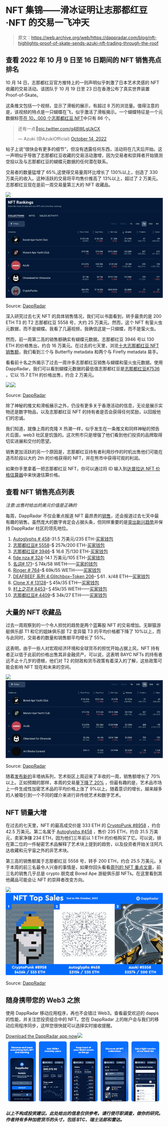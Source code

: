 # NFT 集锦——滑冰证明让志那都红豆·NFT 的交易一飞冲天

> 原文：<https://web.archive.org/web/https://dappradar.com/blog/nft-highlights-proof-of-skate-sends-azuki-nft-trading-through-the-roof>

## 查看 2022 年 10 月 9 日至 16 日期间的 NFT 销售亮点排名

10 月 14 日，志那都红豆官方推特上的一则声明似乎刺激了日本艺术灵感的 NFT 收藏的交易活动。该团队于 10 月 19 日至 23 日在香港公布了真实世界装置 Proof-of-Skate。

这条推文包括一个视频，显示了滑板的展示，有超过 8 万的浏览量。值得注意的是，该视频的特点是一只蝴蝶在飞，似乎激活了滑板揭示。一个蝴蝶特征是一个元数据标签[在 10，000 个志那都红豆 NFT](https://web.archive.org/web/20221209201420/https://dappradar.com/hub/nft-explorer/collection/azuki?filters=W3sibGFiZWwiOiJTcGVjaWFsIiwiZGlzcGxheVR5cGUiOiJzdHJpbmciLCJ2YWx1ZXMiOlsiQnV0dGVyZmx5Il19XQ%3D%3D)中只有 86 个。

> 还有一点🦋[pic.twitter.com/g4BWLgUkCX](https://web.archive.org/web/20221209201420/https://t.co/g4BWLgUkCX)
> 
> — Azuki (@AzukiOfficial) [October 14, 2022](https://web.archive.org/web/20221209201420/https://twitter.com/AzukiOfficial/status/1581013559861202944?ref_src=twsrc%5Etfw)

帖子上说“很快会有更多的细节”，但没有透露任何东西，活动将在几天后开始。这一声明似乎导致了志那都红豆收藏的交易活动激增，因为交易者和崇拜者开始猜测空投以及与志那都红豆的蝴蝶元数据的任何潜在联系。

交易者的数量猛增了 65%,这使得交易量周环比增长了 130%以上，创造了 330 万美元的收入。这种活跃的交易将平均售价推高了 13%以上，超过了 2 万美元。志那都红豆现在是前一周交易量第三大的 NFT 收藏品。

![](img/8bb2adf7346d857f70dfb6e68e614a7d.png)![](img/6c675dce4cea9b2dd227177a7234c97b.png)

Source: [DappRadar](https://web.archive.org/web/20221209201420/https://dappradar.com/nft)

深入研究过去七天 NFT 的具体销售情况，我们可以书面看到，转手最贵的是 200 ETH T3 的 T2 志那都红豆 5558 号，大约 25 万美元。然而，这个 NFT 有萤火虫元数据，而不是蝴蝶。我看了几遍视频，我确信这是一只蝴蝶，而不是萤火虫。

然而，前一周第二高的销售额确实有蝴蝶元数据。志那都红豆 3946 号以 130 ETH 的价格售出，约合 16 万美元。在过去的七天里，浏览[十大志那都红豆 NFT 销售额](https://web.archive.org/web/20221209201420/https://dappradar.com/hub/nft-explorer/collection/azuki/sales-activity?order-by=priceInFiat&period=week)，我们看到三个与 Butterfly metadata 和两个与 Firefly metadata 易手。

看看前十名之外揭示了过去一周许多志那都红豆销售与蝴蝶和萤火虫元数据。使用 DappRadar，我们可以看到蝴蝶元数据的最低值志那都红豆是[志那都红豆#7536](https://web.archive.org/web/20221209201420/https://dappradar.com/hub/assets/eth/0xed5af388653567af2f388e6224dc7c4b3241c544/7536) ，它以 15.7 ETH 的价格出售，约合 2 万美元。

![](img/9253daec6e88766a40ae598fcf473534.png)![](img/d68da781e8ed330f28d67e87192de2d2.png)

Source: [DappRadar](https://web.archive.org/web/20221209201420/https://dappradar.com/nft)

除了神秘的推文和滑板展示之外，仍没有更多关于香港活动的信息，无论是展示实物还是数字物品，以及志那都红豆 NFT 的持有者是否会获得任何奖励，以回报他们的忠诚。

我们知道，就像上周的克隆 X 热潮一样，似乎发生在一条推文和同样神秘的预告片后面，web3 社区是饥饿的。这次熊市只是增强了他们看到他们投资的品牌取得切实进展和交付的愿望。

销售更加活跃的另一个原因是，志那都红豆持有者利用炒作的时机出售他们可能在造币阶段以大约 2th 的价格获得的 NFT，并在熊市中获得可观的利润。

如果你手里拿着一把志那都红豆 NFT，你可以通过将 ID 输入到[达普拉达 NFT 价格估算器](https://web.archive.org/web/20221209201420/https://dappradar.com/hub/nft-value-estimator/azuki)中来快速估算价格。

## 查看 NFT 销售亮点列表

*注意:出售时给出的美元价值是正确的*

每周，DappRadar 不仅会重点报道 NFT 最昂贵的[销售](https://web.archive.org/web/20221209201420/https://dappradar.com/nft/sales)，还会报道过去七天中最有趣的销售。虽然庞大的数字肯定会占据头条，但同样重要的是[突出新兴趋势](https://web.archive.org/web/20221209201420/https://dappradar.com/nft/sales)并保持 DappRadar 社区的领先地位。

1.  [Autoglyphs # 458](https://web.archive.org/web/20221209201420/https://dappradar.com/hub/assets/eth/0xd4e4078ca3495de5b1d4db434bebc5a986197782/458)-31.5 万美元/235 ETH-[买家钱包](https://web.archive.org/web/20221209201420/https://dappradar.com/hub/wallet/eth/0xc6f6c89f7f297b5230d2fd028ac06f0677c1857b)
2.  [志那都红豆# 5558](https://web.archive.org/web/20221209201420/https://dappradar.com/hub/assets/eth/0xed5af388653567af2f388e6224dc7c4b3241c544/5558)-$ 257k/200 ETH-[买家钱包](https://web.archive.org/web/20221209201420/https://dappradar.com/hub/wallet/eth/0xff3879b8a363aed92a6eaba8f61f1a96a9ec3c1e)
3.  [志那都红豆# 3946](https://web.archive.org/web/20221209201420/https://dappradar.com/hub/assets/eth/0xed5af388653567af2f388e6224dc7c4b3241c544/3946)-$ 16.6 万/130 ETH-[买家钱包](https://web.archive.org/web/20221209201420/https://dappradar.com/hub/wallet/eth/0x01976b0c442012535853cbdceb63bdedd04dd4f1)
4.  [fide nza # 324](https://web.archive.org/web/20221209201420/https://dappradar.com/hub/assets/eth/0xa7d8d9ef8d8ce8992df33d8b8cf4aebabd5bd270/78000324)-14.1 万美元/105 ETH-[买家钱包](https://web.archive.org/web/20221209201420/https://dappradar.com/hub/wallet/eth/0xc6f6c89f7f297b5230d2fd028ac06f0677c1857b)
5.  [名词# 171](https://web.archive.org/web/20221209201420/https://dappradar.com/hub/assets/eth/0x9c8ff314c9bc7f6e59a9d9225fb22946427edc03/171)–＄74k/58 WETH——[买家的钱包](https://web.archive.org/web/20221209201420/https://dappradar.com/hub/wallet/eth/0xdb773adada14e6387080844c8d023ee8eff88ad1)
6.  [Ringer # 764](https://web.archive.org/web/20221209201420/https://dappradar.com/hub/assets/eth/0xa7d8d9ef8d8ce8992df33d8b8cf4aebabd5bd270/13000764)–$ 69k/55 WETH——[买家钱包](https://web.archive.org/web/20221209201420/https://dappradar.com/hub/wallet/eth/0x68f4b110b6862f2341d8a869a79025029f945bf2)
7.  [DEAFBEEF 系列 4:Glitchbox–Token 206](https://web.archive.org/web/20221209201420/https://dappradar.com/hub/assets/eth/0xd754937672300ae6708a51229112de4017810934/206)–＄61 . k/48 ETH—[买家钱包](https://web.archive.org/web/20221209201420/https://dappradar.com/hub/wallet/eth/0x1435b92d1d46bf42bde8644c9996ceee23f89d3a)
8.  [Clone X # 13128](https://web.archive.org/web/20221209201420/https://dappradar.com/hub/assets/eth/0x49cf6f5d44e70224e2e23fdcdd2c053f30ada28b/11005)–＄45k/35 ETH—[买家钱包](https://web.archive.org/web/20221209201420/https://dappradar.com/hub/wallet/eth/0xc6c6273d4dcb6b48d180bb39286b76fe562dc924)
9.  [村上之花# 8453](https://web.archive.org/web/20221209201420/https://dappradar.com/hub/assets/eth/0x7d8820fa92eb1584636f4f5b8515b5476b75171a/258)–＄45k/35 WETH——[买家钱包](https://web.archive.org/web/20221209201420/https://dappradar.com/hub/wallet/eth/0xdc6f3b6e8f6eafab2094f9a733a371b78a7f3b77)
10.  [志那都红豆# 4409](https://web.archive.org/web/20221209201420/https://dappradar.com/hub/assets/eth/0xed5af388653567af2f388e6224dc7c4b3241c544/4409)–$ 34k/27 ETH——[买家钱包](https://web.archive.org/web/20221209201420/https://dappradar.com/hub/wallet/eth/0x80ac8b6f4cacea6129f5cf1365904f056b4e29ea)

## 大量的 NFT 收藏品

过去一周观察到的一个令人担忧的趋势是两个蓝筹股 NFT 的交易增加。无聊猿游艇俱乐部 T1 和它的姐妹俱乐部 T2 变异猿 T3 的平均价格都下降了 10%以上，而与此同时，交易者的数量和销售额平均增长了 55%。

这表明，由于一些人对宏观经济环境和全球货币的担忧开始占据上风，NFT 持有者正以低于此前的价格出售其非金融资产。可以说，这表明 BAYC NFTs 的持有者远不止十几岁的德根，他们对 T2 的财政和货币政策有着深入的了解，这些政策可能会影响 NFT 现在和未来的空间。

![](img/490b325a6043e8c1ace2397e0839f7e0.png)![](img/a3c8a8eb0fe92bde8985dd90c71c28ab.png)

Source: [DappRadar](https://web.archive.org/web/20221209201420/https://dappradar.com/nft)

随着[发布新的](https://web.archive.org/web/20221209201420/https://dappradar.com/blog/nft-highlights-art-blocks-curated-sales-leap-70-on-fontana-collection-launch)丰塔纳系列，艺术街区上周迎来了丰收的一周，销售额增长了 70%以上。正如预期的那样，本周的交易量[下降了 20%](https://web.archive.org/web/20221209201420/https://dappradar.com/hub/nft-explorer/collection/art-blocks-curated) ，但最有趣的是，艺术品市场上一件生成性加密艺术品的平均价格上涨了 9%以上。随着意识的增长，越来越多的人被吸引到一个不同的媒介来进行非传统艺术和数字艺术。

## NFT 销量大增

在过去的七天里，NFT 的最高成交价是 333 ETH 的 [CryptoPunk #8958](https://web.archive.org/web/20221209201420/https://dappradar.com/hub/assets/eth/0xb47e3cd837ddf8e4c57f05d70ab865de6e193bbb/1484) ，约合 42.5 万美元。第二名属于 [Autoglyphs #458](https://web.archive.org/web/20221209201420/https://dappradar.com/hub/assets/eth/0xd4e4078ca3495de5b1d4db434bebc5a986197782/458) ，售价 235 ETH，约合 31.5 万美元，卖家净赚 234 ETH，因为他们三年前以 1 ETH 的价格购买了它。可以说，排在第二位的一件秘密艺术品解释了艺术块上提到的趋势，以及投资者开始关注阿凡达收藏和元宇宙之外的非艺术块。

第三高的销售额属于志那都红豆 5558 号，转手 200 ETH，约合 25.5 万美元。关于本周的前三名最令人兴奋的事情是，如果你回头看看[周刊的 NFT 重点文章](https://web.archive.org/web/20221209201420/https://dappradar.com/blog/tag/nft-trends)，前三名的销售几乎总是 crypto 朋克或 Bored Ape 游艇俱乐部 NFTs。在这里看到其他藏品可能会让 NFT 的崇拜者改变方向。

![](img/f6635f5c425c6fff3f5bfe0f99801151.png)![](img/605f9be20ac673552a38a0325b8bf449.png)

Source: [DappRadar](https://web.archive.org/web/20221209201420/https://dappradar.com/nft)

## 随身携带您的 Web3 之旅

使用 DappRadar 移动应用程序，再也不会错过 Web3。查看最受欢迎的 dapps 的性能，并关注您投资组合中的 NFT。您在 DappRadar 上的帐户会与我们的移动应用程序同步，这样您很快就可以选择实时接收提醒。

[Download the DappRadar app now](https://web.archive.org/web/20221209201420/https://dappradar.app.link/blog)[](https://web.archive.org/web/20221209201420/https://play.google.com/store/apps/details?id=com.portfolio.dappradar)[![](img/a3634373d68930c5d4e8a7fce618f91f.png)<picture>![](img/039c0e069a988ce63b0399208d0a83d5.png)</picture>](https://web.archive.org/web/20221209201420/https://play.google.com/store/apps/details?id=com.portfolio.dappradar)

***以上不构成投资建议。此处给出的信息仅供参考。请行使尽职调查，做你的研究。作者持有多种加密货币的头寸，包括 BTC、瑞士法郎和雷达。***
